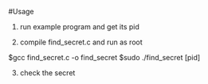 #Usage

1) run example program and get its pid

2) compile find_secret.c and run as root

  $gcc find_secret.c -o find_secret
  $sudo ./find_secret [pid]

3) check the secret
